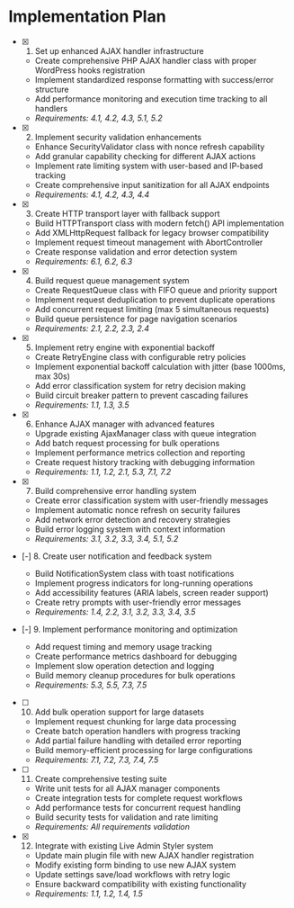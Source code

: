 # Implementation Plan

- [x] 1. Set up enhanced AJAX handler infrastructure
  - Create comprehensive PHP AJAX handler class with proper WordPress hooks registration
  - Implement standardized response formatting with success/error structure
  - Add performance monitoring and execution time tracking to all handlers
  - _Requirements: 4.1, 4.2, 4.3, 5.1, 5.2_

- [x] 2. Implement security validation enhancements
  - Enhance SecurityValidator class with nonce refresh capability
  - Add granular capability checking for different AJAX actions
  - Implement rate limiting system with user-based and IP-based tracking
  - Create comprehensive input sanitization for all AJAX endpoints
  - _Requirements: 4.1, 4.2, 4.3, 4.4_

- [x] 3. Create HTTP transport layer with fallback support
  - Build HTTPTransport class with modern fetch() API implementation
  - Add XMLHttpRequest fallback for legacy browser compatibility
  - Implement request timeout management with AbortController
  - Create response validation and error detection system
  - _Requirements: 6.1, 6.2, 6.3_

- [x] 4. Build request queue management system
  - Create RequestQueue class with FIFO queue and priority support
  - Implement request deduplication to prevent duplicate operations
  - Add concurrent request limiting (max 5 simultaneous requests)
  - Build queue persistence for page navigation scenarios
  - _Requirements: 2.1, 2.2, 2.3, 2.4_

- [x] 5. Implement retry engine with exponential backoff
  - Create RetryEngine class with configurable retry policies
  - Implement exponential backoff calculation with jitter (base 1000ms, max 30s)
  - Add error classification system for retry decision making
  - Build circuit breaker pattern to prevent cascading failures
  - _Requirements: 1.1, 1.3, 3.5_

- [x] 6. Enhance AJAX manager with advanced features
  - Upgrade existing AjaxManager class with queue integration
  - Add batch request processing for bulk operations
  - Implement performance metrics collection and reporting
  - Create request history tracking with debugging information
  - _Requirements: 1.1, 1.2, 2.1, 5.3, 7.1, 7.2_

- [x] 7. Build comprehensive error handling system
  - Create error classification system with user-friendly messages
  - Implement automatic nonce refresh on security failures
  - Add network error detection and recovery strategies
  - Build error logging system with context information
  - _Requirements: 3.1, 3.2, 3.3, 3.4, 5.1, 5.2_

- [-] 8. Create user notification and feedback system
  - Build NotificationSystem class with toast notifications
  - Implement progress indicators for long-running operations
  - Add accessibility features (ARIA labels, screen reader support)
  - Create retry prompts with user-friendly error messages
  - _Requirements: 1.4, 2.2, 3.1, 3.2, 3.3, 3.4, 3.5_

- [-] 9. Implement performance monitoring and optimization
  - Add request timing and memory usage tracking
  - Create performance metrics dashboard for debugging
  - Implement slow operation detection and logging
  - Build memory cleanup procedures for bulk operations
  - _Requirements: 5.3, 5.5, 7.3, 7.5_

- [ ] 10. Add bulk operation support for large datasets
  - Implement request chunking for large data processing
  - Create batch operation handlers with progress tracking
  - Add partial failure handling with detailed error reporting
  - Build memory-efficient processing for large configurations
  - _Requirements: 7.1, 7.2, 7.3, 7.4, 7.5_

- [ ] 11. Create comprehensive testing suite
  - Write unit tests for all AJAX manager components
  - Create integration tests for complete request workflows
  - Add performance tests for concurrent request handling
  - Build security tests for validation and rate limiting
  - _Requirements: All requirements validation_

- [x] 12. Integrate with existing Live Admin Styler system
  - Update main plugin file with new AJAX handler registration
  - Modify existing form binding to use new AJAX system
  - Update settings save/load workflows with retry logic
  - Ensure backward compatibility with existing functionality
  - _Requirements: 1.1, 1.2, 1.4, 1.5_